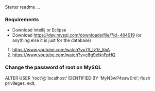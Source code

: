 Starter readme ...


<h3> Requirements </h3>

- Download Intellij or Eclipse
- Download https://dev.mysql.com/downloads/file/?id=484919 (or anything else it is just for the database) <br>
1)  https://www.youtube.com/watch?v=7S_tz1z_5bA
2)  https://www.youtube.com/watch?v=e8g9eNnFpHQ


<h3>Change the password of root on MySQL</h3>

ALTER USER 'root'@'localhost' IDENTIFIED BY 'MyN3wP4ssw0rd';
flush privileges;
exit;


